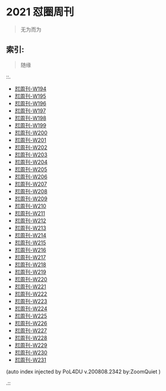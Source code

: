 # 2021 怼圈周刊
> 无为而为

## 索引:
> 随缘

::.

- [ 怼周刊-W194](194w.md)
- [ 怼周刊-W195](195w.md)
- [ 怼周刊-W196](196w.md)
- [ 怼周刊-W197](197w.md)
- [ 怼周刊-W198](198w.md)
- [ 怼周刊-W199](199w.md)
- [ 怼周刊-W200](200w.md)
- [ 怼周刊-W201](201w.md)
- [ 怼周刊-W202](202w.md)
- [ 怼周刊-W203](203w.md)
- [ 怼周刊-W204](204w.md)
- [ 怼周刊-W205](205w.md)
- [ 怼周刊-W206](206w.md)
- [ 怼周刊-W207](207w.md)
- [ 怼周刊-W208](208w.md)
- [ 怼周刊-W209](209w.md)
- [ 怼周刊-W210](210w.md)
- [ 怼周刊-W211](211w.md)
- [ 怼周刊-W212](212w.md)
- [ 怼周刊-W213](213w.md)
- [ 怼周刊-W214](214w.md)
- [ 怼周刊-W215](215w.md)
- [ 怼周刊-W216](216w.md)
- [ 怼周刊-W217](217w.md)
- [ 怼周刊-W218](218w.md)
- [ 怼周刊-W219](219w.md)
- [ 怼周刊-W220](220w.md)
- [ 怼周刊-W221](221w.md)
- [ 怼周刊-W222](222w.md)
- [ 怼周刊-W223](223w.md)
- [ 怼周刊-W224](224w.md)
- [ 怼周刊-W225](225w.md)
- [ 怼周刊-W226](226w.md)
- [ 怼周刊-W227](227w.md)
- [ 怼周刊-W228](228w.md)
- [ 怼周刊-W229](229w.md)
- [ 怼周刊-W230](230w.md)
- [ 怼周刊-W231](231w.md)

(auto index injected by 
PoL4DU v.200808.2342 by:ZoomQuiet
)

.::


